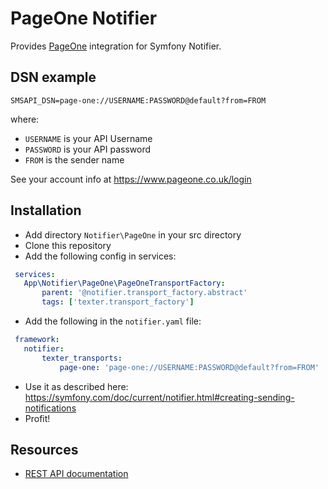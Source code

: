 PageOne Notifier
===============

Provides [PageOne](https://www.pageone.co.uk/) integration for Symfony Notifier.

DSN example
-----------

```
SMSAPI_DSN=page-one://USERNAME:PASSWORD@default?from=FROM
```

where:
 - `USERNAME` is your API Username
 - `PASSWORD` is your API password
 - `FROM` is the sender name

See your account info at https://www.pageone.co.uk/login

Installation
------------
 - Add directory `Notifier\PageOne` in your src directory
 - Clone this repository
 - Add the following config in services:
 ```YAML
  services:
    App\Notifier\PageOne\PageOneTransportFactory:
        parent: '@notifier.transport_factory.abstract'
        tags: ['texter.transport_factory']
 ```
 - Add the following in the `notifier.yaml` file:
 ```YAML
  framework:
    notifier:
        texter_transports:
            page-one: 'page-one://USERNAME:PASSWORD@default?from=FROM'
 ```
 - Use it as described here:  https://symfony.com/doc/current/notifier.html#creating-sending-notifications
 - Profit!

Resources
---------

 * [REST API documentation](https://www.pageone.co.uk/developers/api-library/rest/)
